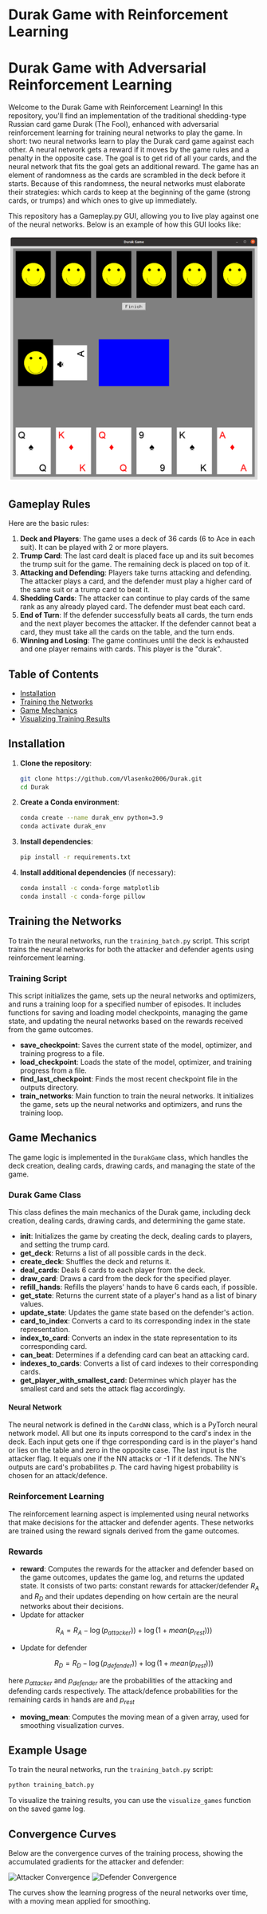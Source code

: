 # Durak Game with Reinforcement Learning
# Durak Game with Adversarial Reinforcement Learning

Welcome to the Durak Game with Reinforcement Learning! In this repository, you'll find an implementation of the traditional shedding-type Russian card game Durak (The Fool), enhanced with adversarial reinforcement learning for training neural networks to play the game. In short: two neural networks learn to play the Durak card game against each other. A neural network gets a reward if it moves by the game rules and a penalty in the opposite case. The goal is to get rid of all your cards, and the neural network that fits the goal gets an additional reward. The game has an element of randomness as the cards are scrambled in the deck before it starts. Because of this randomness, the neural networks must elaborate their strategies: which cards to keep at the beginning of the game (strong cards, or trumps) and which ones to give up immediately. 

This repository has a Gameplay.py GUI, allowing you to live play against one of the neural networks.  Below is an example of how this GUI looks like:


![Example of a fameplay](https://github.com/Vlasenko2006/Durak/blob/main/Durak_game.png)

## Gameplay Rules

Here are the basic rules:

1. **Deck and Players**: The game uses a deck of 36 cards (6 to Ace in each suit). It can be played with 2 or more players.
2. **Trump Card**: The last card dealt is placed face up and its suit becomes the trump suit for the game. The remaining deck is placed on top of it.
3. **Attacking and Defending**: Players take turns attacking and defending. The attacker plays a card, and the defender must play a higher card of the same suit or a trump card to beat it.
4. **Shedding Cards**: The attacker can continue to play cards of the same rank as any already played card. The defender must beat each card.
5. **End of Turn**: If the defender successfully beats all cards, the turn ends and the next player becomes the attacker. If the defender cannot beat a card, they must take all the cards on the table, and the turn ends.
6. **Winning and Losing**: The game continues until the deck is exhausted and one player remains with cards. This player is the "durak".


## Table of Contents
- [Installation](#installation)
- [Training the Networks](#training-the-networks)
- [Game Mechanics](#game-mechanics)
- [Visualizing Training Results](#visualizing-training-results)

## Installation

1. **Clone the repository**:
   ```sh
   git clone https://github.com/Vlasenko2006/Durak.git
   cd Durak
   ```

2. **Create a Conda environment**:
   ```sh
   conda create --name durak_env python=3.9
   conda activate durak_env
   ```

3. **Install dependencies**:
   ```sh
   pip install -r requirements.txt
   ```

4. **Install additional dependencies** (if necessary):
   ```sh
   conda install -c conda-forge matplotlib
   conda install -c conda-forge pillow
   ```

## Training the Networks

To train the neural networks, run the `training_batch.py` script. This script trains the neural networks for both the attacker and defender agents using reinforcement learning.

### Training Script

This script initializes the game, sets up the neural networks and optimizers, and runs a training loop for a specified number of episodes. It includes functions for saving and loading model checkpoints, managing the game state, and updating the neural networks based on the rewards received from the game outcomes.

- **save_checkpoint**: Saves the current state of the model, optimizer, and training progress to a file.
- **load_checkpoint**: Loads the state of the model, optimizer, and training progress from a file.
- **find_last_checkpoint**: Finds the most recent checkpoint file in the outputs directory.
- **train_networks**: Main function to train the neural networks. It initializes the game, sets up the neural networks and optimizers, and runs the training loop.

## Game Mechanics

The game logic is implemented in the `DurakGame` class, which handles the deck creation, dealing cards, drawing cards, and managing the state of the game.

### Durak Game Class

This class defines the main mechanics of the Durak game, including deck creation, dealing cards, drawing cards, and determining the game state.

- **__init__**: Initializes the game by creating the deck, dealing cards to players, and setting the trump card.
- **get_deck**: Returns a list of all possible cards in the deck.
- **create_deck**: Shuffles the deck and returns it.
- **deal_cards**: Deals 6 cards to each player from the deck.
- **draw_card**: Draws a card from the deck for the specified player.
- **refill_hands**: Refills the players' hands to have 6 cards each, if possible.
- **get_state**: Returns the current state of a player's hand as a list of binary values.
- **update_state**: Updates the game state based on the defender's action.
- **card_to_index**: Converts a card to its corresponding index in the state representation.
- **index_to_card**: Converts an index in the state representation to its corresponding card.
- **can_beat**: Determines if a defending card can beat an attacking card.
- **indexes_to_cards**: Converts a list of card indexes to their corresponding cards.
- **get_player_with_smallest_card**: Determines which player has the smallest card and sets the attack flag accordingly.

#### Neural Network

The neural network is defined in the `CardNN` class, which is a PyTorch neural network model. All but one its inputs correspond to the card's index in the deck. Each input gets one if thge corresponding card is in the player's hand or lies on the table and zero in the opposite case. The last input is the attacker flag. It equals one if the NN attacks or -1 if it defends. The NN's outputs are card's probabilites $p$. The card having higest probability is chosen for an attack/defence.   

### Reinforcement Learning

The reinforcement learning aspect is implemented using neural networks that make decisions for the attacker and defender agents. These networks are trained using the reward signals derived from the game outcomes.


### Rewards


- **reward**: Computes the rewards for the attacker and defender based on the game outcomes, updates the game log, and returns the updated state. It consists of two parts: constant rewards for attacker/defender $R_A$ and $R_D$ and their updates depending on how certain are the neural networks about their decisions.
- Update for attacker 

$$
R_A = R_A - \log(p_{attacker})) + \log(1 + mean(p_{rest})))
$$

- Update for defender

$$
R_D = R_D - \log(p_{defender})) + \log(1 + mean(p_{rest})))
$$

here $p_{attacker}$ and $p_{defender}$ are the probabilities of the attacking and defending cards respectively. The attack/defence probabilities for  the remaining cards in hands are and $p_{rest}$ 

- **moving_mean**: Computes the moving mean of a given array, used for smoothing visualization curves.

## Example Usage

To train the neural networks, run the `training_batch.py` script:

```sh
python training_batch.py
```

To visualize the training results, you can use the `visualize_games` function on the saved game log.

## Convergence Curves

Below are the convergence curves of the training process, showing the accumulated gradients for the attacker and defender:

![Attacker Convergence](images/attacker_convergence.png)
![Defender Convergence](images/defender_convergence.png)

The curves show the learning progress of the neural networks over time, with a moving mean applied for smoothing.
